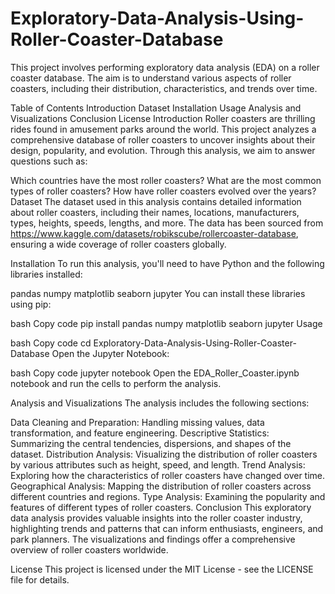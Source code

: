 # Exploratory-Data-Analysis-Using-Roller-Coaster-Database

This project involves performing exploratory data analysis (EDA) on a roller coaster database. The aim is to understand various aspects of roller coasters, including their distribution, characteristics, and trends over time.

Table of Contents
Introduction
Dataset
Installation
Usage
Analysis and Visualizations
Conclusion
License
Introduction
Roller coasters are thrilling rides found in amusement parks around the world. This project analyzes a comprehensive database of roller coasters to uncover insights about their design, popularity, and evolution. Through this analysis, we aim to answer questions such as:

Which countries have the most roller coasters?
What are the most common types of roller coasters?
How have roller coasters evolved over the years?
Dataset
The dataset used in this analysis contains detailed information about roller coasters, including their names, locations, manufacturers, types, heights, speeds, lengths, and more. The data has been sourced from https://www.kaggle.com/datasets/robikscube/rollercoaster-database, ensuring a wide coverage of roller coasters globally.

Installation
To run this analysis, you'll need to have Python and the following libraries installed:

pandas
numpy
matplotlib
seaborn
jupyter
You can install these libraries using pip:

bash
Copy code
pip install pandas numpy matplotlib seaborn jupyter
Usage


bash
Copy code
cd Exploratory-Data-Analysis-Using-Roller-Coaster-Database
Open the Jupyter Notebook:

bash
Copy code
jupyter notebook
Open the EDA_Roller_Coaster.ipynb notebook and run the cells to perform the analysis.

Analysis and Visualizations
The analysis includes the following sections:

Data Cleaning and Preparation: Handling missing values, data transformation, and feature engineering.
Descriptive Statistics: Summarizing the central tendencies, dispersions, and shapes of the dataset.
Distribution Analysis: Visualizing the distribution of roller coasters by various attributes such as height, speed, and length.
Trend Analysis: Exploring how the characteristics of roller coasters have changed over time.
Geographical Analysis: Mapping the distribution of roller coasters across different countries and regions.
Type Analysis: Examining the popularity and features of different types of roller coasters.
Conclusion
This exploratory data analysis provides valuable insights into the roller coaster industry, highlighting trends and patterns that can inform enthusiasts, engineers, and park planners. The visualizations and findings offer a comprehensive overview of roller coasters worldwide.

License
This project is licensed under the MIT License - see the LICENSE file for details.

